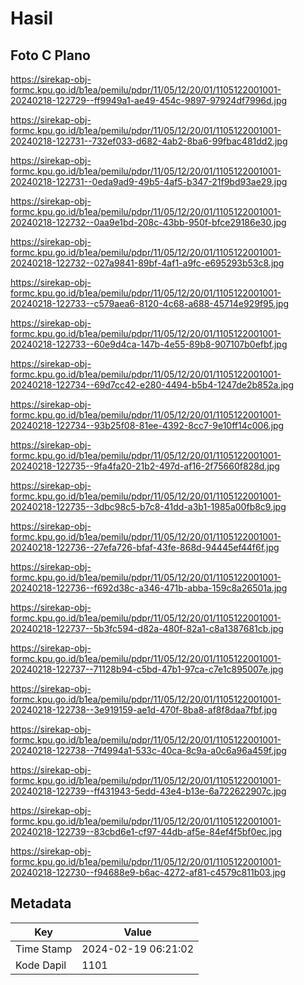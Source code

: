 # Hasil

## Foto C Plano

https://sirekap-obj-formc.kpu.go.id/b1ea/pemilu/pdpr/11/05/12/20/01/1105122001001-20240218-122729--ff9949a1-ae49-454c-9897-97924df7996d.jpg

https://sirekap-obj-formc.kpu.go.id/b1ea/pemilu/pdpr/11/05/12/20/01/1105122001001-20240218-122731--732ef033-d682-4ab2-8ba6-99fbac481dd2.jpg

https://sirekap-obj-formc.kpu.go.id/b1ea/pemilu/pdpr/11/05/12/20/01/1105122001001-20240218-122731--0eda9ad9-49b5-4af5-b347-21f9bd93ae29.jpg

https://sirekap-obj-formc.kpu.go.id/b1ea/pemilu/pdpr/11/05/12/20/01/1105122001001-20240218-122732--0aa9e1bd-208c-43bb-950f-bfce29186e30.jpg

https://sirekap-obj-formc.kpu.go.id/b1ea/pemilu/pdpr/11/05/12/20/01/1105122001001-20240218-122732--027a9841-89bf-4af1-a9fc-e695293b53c8.jpg

https://sirekap-obj-formc.kpu.go.id/b1ea/pemilu/pdpr/11/05/12/20/01/1105122001001-20240218-122733--c579aea6-8120-4c68-a688-45714e929f95.jpg

https://sirekap-obj-formc.kpu.go.id/b1ea/pemilu/pdpr/11/05/12/20/01/1105122001001-20240218-122733--60e9d4ca-147b-4e55-89b8-907107b0efbf.jpg

https://sirekap-obj-formc.kpu.go.id/b1ea/pemilu/pdpr/11/05/12/20/01/1105122001001-20240218-122734--69d7cc42-e280-4494-b5b4-1247de2b852a.jpg

https://sirekap-obj-formc.kpu.go.id/b1ea/pemilu/pdpr/11/05/12/20/01/1105122001001-20240218-122734--93b25f08-81ee-4392-8cc7-9e10ff14c006.jpg

https://sirekap-obj-formc.kpu.go.id/b1ea/pemilu/pdpr/11/05/12/20/01/1105122001001-20240218-122735--9fa4fa20-21b2-497d-af16-2f75660f828d.jpg

https://sirekap-obj-formc.kpu.go.id/b1ea/pemilu/pdpr/11/05/12/20/01/1105122001001-20240218-122735--3dbc98c5-b7c8-41dd-a3b1-1985a00fb8c9.jpg

https://sirekap-obj-formc.kpu.go.id/b1ea/pemilu/pdpr/11/05/12/20/01/1105122001001-20240218-122736--27efa726-bfaf-43fe-868d-94445ef44f6f.jpg

https://sirekap-obj-formc.kpu.go.id/b1ea/pemilu/pdpr/11/05/12/20/01/1105122001001-20240218-122736--f692d38c-a346-471b-abba-159c8a26501a.jpg

https://sirekap-obj-formc.kpu.go.id/b1ea/pemilu/pdpr/11/05/12/20/01/1105122001001-20240218-122737--5b3fc594-d82a-480f-82a1-c8a1387681cb.jpg

https://sirekap-obj-formc.kpu.go.id/b1ea/pemilu/pdpr/11/05/12/20/01/1105122001001-20240218-122737--71128b94-c5bd-47b1-97ca-c7e1c895007e.jpg

https://sirekap-obj-formc.kpu.go.id/b1ea/pemilu/pdpr/11/05/12/20/01/1105122001001-20240218-122738--3e919159-ae1d-470f-8ba8-af8f8daa7fbf.jpg

https://sirekap-obj-formc.kpu.go.id/b1ea/pemilu/pdpr/11/05/12/20/01/1105122001001-20240218-122738--7f4994a1-533c-40ca-8c9a-a0c6a96a459f.jpg

https://sirekap-obj-formc.kpu.go.id/b1ea/pemilu/pdpr/11/05/12/20/01/1105122001001-20240218-122739--ff431943-5edd-43e4-b13e-6a722622907c.jpg

https://sirekap-obj-formc.kpu.go.id/b1ea/pemilu/pdpr/11/05/12/20/01/1105122001001-20240218-122739--83cbd6e1-cf97-44db-af5e-84ef4f5bf0ec.jpg

https://sirekap-obj-formc.kpu.go.id/b1ea/pemilu/pdpr/11/05/12/20/01/1105122001001-20240218-122730--f94688e9-b6ac-4272-af81-c4579c811b03.jpg


## Metadata

| Key        | Value               |
| ---------- | ------------------- |
| Time Stamp | 2024-02-19 06:21:02 |
| Kode Dapil | 1101                |



